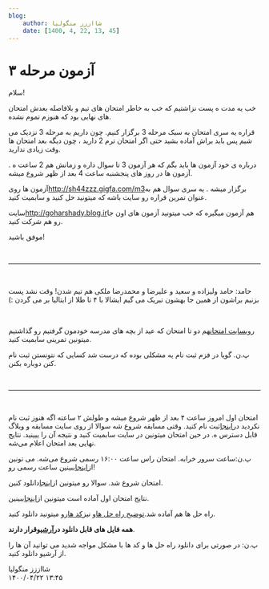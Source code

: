 ```yaml
---
blog:
    author: شااززز منگولیا
    date: [1400, 4, 22, 13, 45]
---
```

# آزمون مرحله ۳

<div class="cnt">
سلام!<p></p>
<p>خب یه مدت ه پست نزاشتیم که خب به خاطر امتحان های تیم و بلافاصله بعدش امتحان های نهایی بود که هنوزم تموم نشده.</p>
<p>قراره یه سری امتحان به سبک 
مرحله 3 برگزار کنیم. چون داریم به مرحله 3 نزدیک می شیم پس باید براش 
آماده بشید حتی اگر امتحان ترم 2 دارید ، چون دیگه بعد امتحان ها وقت زیادی 
ندارید.<br/></p>
<p>درباره ی خود آزمون ها باید بگم که هر آزمون 3 تا سوال داره و زمانش هم 2 ساعت ه . آزمون ها در روز های پنجشنبه ساعت 4 بعد از ظهر شروع میشه.<br/></p>
<p>آزمون ها روی<a href="http://sh44zzz.gigfa.com/m3/">http://sh44zzz.gigfa.com/m3</a>برگزار میشه . یه سری سوال هم به عنوان تمرین قراره رو سایت باشه که میتونید حل کنید و سابمیت کنید. </p>
<p>سایت<a href="http://goharshady.blog.ir/">http://goharshady.blog.ir</a>هم آزمون میگیره که خب میتونید آزمون های اون جا رو هم شرکت کنید.  </p>
<p>موفق باشید!</p>
<p><br/></p>
<hr size="2" width="100%"/>
<p><br/></p>
<p>‌‫حامد:‌ حامد ولیزاده و سعید و علیرضا و محمدرضا ملکی هم تیم شدن! وقت نشد پست بزنیم براشون از همین جا بهشون تبریک می گیم ایشالا با ۴ تا طلا از ایتالیا بر می گردن :)</p>
<p><br/></p>
<p>روی<a href="http://sh44zzz.gigfa.com/m3">سایت امتحان</a>هم دو تا امتحان که عید از بچه های مدرسه خودمون گرفتیم رو گذاشتیم میتونین تمرینی سابمیت کنید.</p>
<p>پ.ن. گویا در فزم ثبت نام یه مشکلی بوده که درست شد کسایی که نتونستن ثبت نام کنن دوباره بکنن.</p>
<p><strong><br/></strong></p>
<p></p>
<hr size="2" width="100%"/>
<p><br/></p>
<p>امتحان اول امروز ساعت ۴ بعد از ظهر شروع میشه و طولش ۲ ساعته اگه هنوز ثبت نام نکردید در<a href="http://sh44zzz.gigfa.com/m3/user/register">اینجا</a>ثبت نام کنید. وقتی مسابقه شروع شه سوالا از روی سایت مسابقه و وبلاگ قابل دسترس ه. در حین امتحان میتونین در سایت سابمیت کنید و نتیجه آن را ییینید. نتایج نهایی بعد امتحان اعلام می‌شه.</p>
<p>پ.ن:‌ساعت سرور خرابه. امتحان راس ساعت ۱۶:۰۰ رسمی شروع می‌شه. می تونین از<a href="http://timeanddate.com/worldclock/city.html?n=246">اینجا</a>ببینین ساعت رسمی رو!</p>
<p>امتحان شروع شد. سوالا رو میتونین از<a href="http://s3.picofile.com/file/7396129993/azmoon_1.pdf.html">اینجا</a>دانلود کنین.</p>
<p>نتایج امتحان اول آماده است میتونین از<a href="http://sh44zzz.gigfa.com/m3/user/scoreboard/">اینجا</a>ببینین.<strong><br/></strong></p>
<p>راه حل ها هم آماده شد.<a href="http://sh44zzz.gigfa.com/m3/download/contest1-editorial.pdf">توضیح راه حل ها</a>و نیز<a href="http://sh44zzz.gigfa.com/m3/download/contest1-solutions.zip">کد ها</a>رو میتونید دانلود کنید.</p>
<p><strong>همه فایل های قابل دانلود در<a href="http://sh44zzz.gigfa.com/m3/download/">آرشیو</a>قرار دارند</strong>.</p>
<p>پ.ن: در صورتی برای دانلود راه حل ها و کد ها با مشکل مواجه شدید می توانید آن ها را از آرشیو دانلود کنید.</p>
<p></p>
</div>

<div class="blog-info">
    <div class="blog-author">شااززز منگولیا</div>
    <div class="blog-date">۱۴۰۰/۰۴/۲۲ ۱۳:۴۵</div>
</div>

